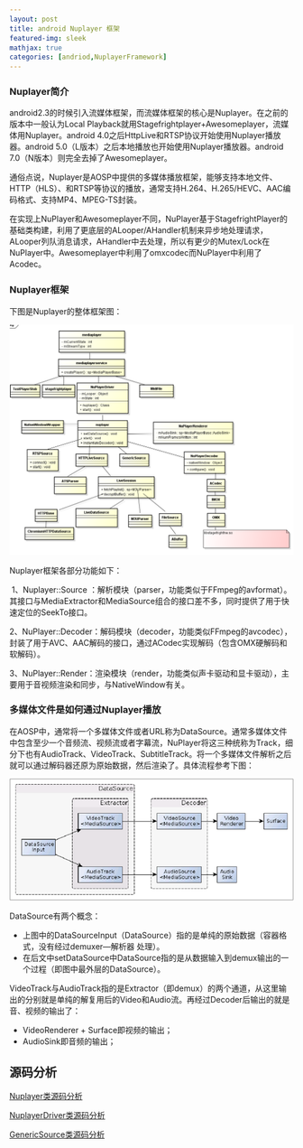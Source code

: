 ```yaml
---
layout: post
title: android Nuplayer 框架
featured-img: sleek
mathjax: true
categories: [andriod,NuplayerFramework]
---
```


### Nuplayer简介

​	android2.3的时候引入流媒体框架，而流媒体框架的核心是Nuplayer。在之前的版本中一般认为Local Playback就用Stagefrightplayer+Awesomeplayer，流媒体用Nuplayer。android 4.0之后HttpLive和RTSP协议开始使用Nuplayer播放器。android 5.0（L版本）之后本地播放也开始使用Nuplayer播放器。android 7.0（N版本）则完全去掉了Awesomeplayer。

​	通俗点说，Nuplayer是AOSP中提供的多媒体播放框架，能够支持本地文件、HTTP（HLS）、和RTSP等协议的播放，通常支持H.264、H.265/HEVC、AAC编码格式、支持MP4、MPEG-TS封装。

​	在实现上NuPlayer和Awesomeplayer不同，NuPlayer基于StagefrightPlayer的基础类构建，利用了更底层的ALooper/AHandler机制来异步地处理请求，ALooper列队消息请求，AHandler中去处理，所以有更少的Mutex/Lock在NuPlayer中。Awesomeplayer中利用了omxcodec而NuPlayer中利用了Acodec。



### Nuplayer框架

下图是Nuplayer的整体框架图：

![](../assets/img/resources/android-Nuplayer-1.jpg)

Nuplayer框架各部分功能如下：

​	1、Nuplayer::Source  ：解析模块（parser，功能类似于FFmpeg的avformat）。其接口与MediaExtractor和MediaSource组合的接口差不多，同时提供了用于快速定位的SeekTo接口。

​	2、NuPlayer::Decoder：解码模块（decoder，功能类似FFmpeg的avcodec），封装了用于AVC、AAC解码的接口，通过ACodec实现解码（包含OMX硬解码和软解码）。

​	3、NuPlayer::Render：渲染模块（render，功能类似声卡驱动和显卡驱动），主要用于音视频渲染和同步，与NativeWindow有关。



### 多媒体文件是如何通过Nuplayer播放

​	在AOSP中，通常将一个多媒体文件或者URL称为DataSource。通常多媒体文件中包含至少一个音频流、视频流或者字幕流，NuPlayer将这三种统称为Track，细分下也有AudioTrack、VideoTrack、SubtitleTrack。将一个多媒体文件解析之后就可以通过解码器还原为原始数据，然后渲染了。具体流程参考下图：

![](../assets/img/resources/android-Nuplayer-2.jpg)

DataSource有两个概念：

- 上图中的DataSourceInput（DataSource）指的是单纯的原始数据（容器格式，没有经过demuxer—解析器 处理）。
- 在后文中setDataSource中DataSource指的是从数据输入到demux输出的一个过程（即图中最外层的DataSource）。

VideoTrack与AudioTrack指的是Extractor（即demux）的两个通道，从这里输出的分别就是单纯的解复用后的Video和Audio流。再经过Decoder后输出的就是音、视频的输出了：

- VideoRenderer + Surface即视频的输出；	
- AudioSink即音频的输出；



## 源码分析



[Nuplayer类源码分析](/android-Nuplayer-code)

[NuplayerDriver类源码分析](/android-NuplayerDriver-code)

[GenericSource类源码分析](/android-GenericSource-code)







































